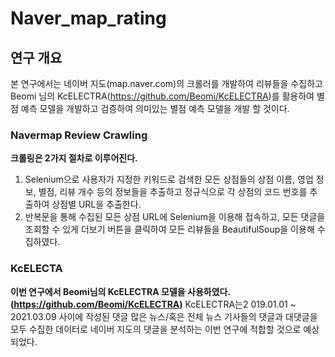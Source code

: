 # Naver_map_rating

## 연구 개요

본 연구에서는 네이버 지도(map.naver.com)의 크롤러를 개발하여 리뷰들을 수집하고 Beomi 님의 KcELECTRA(https://github.com/Beomi/KcELECTRA)를 활용하여 별점 예측 모델을 개발하고 검증하여 의미있는 별점 예측 모델을 개발 할 것이다.  

### Navermap Review Crawling

**크롤링은 2가지 절차로 이루어진다.**
1. Selenium으로 사용자가 지정한 키워드로 검색한 모든 상점들의 상점 이름, 영업 정보, 별점, 리뷰 개수 등의  정보들을 추출하고 정규식으로 각 상점의 코드 번호를 추출하여 상점별 URL을 추출한다.
2. 반복문을 통해 수집된 모든 상점 URL에 Selenium을 이용해 접속하고, 모든 댓글을 조회할 수 있게 더보기 버튼을 클릭하여 모든 리뷰들을 BeautifulSoup을 이용해 수집하였다.


### KcELECTA
**이번 연구에서 Beomi님의 KcELECTRA 모델을 사용하였다.(https://github.com/Beomi/KcELECTRA)**
KcELECTRA는2 019.01.01 ~ 2021.03.09 사이에 작성된 댓글 많은 뉴스/혹은 전체 뉴스 기사들의 댓글과 대댓글을 모두 수집한 데이터로 네이버 지도의 댓글을 분석하는 이번 연구에 적합할 것으로 예상되었다. 
